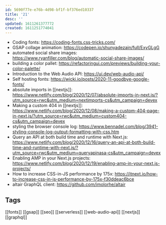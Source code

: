 ```yaml
---
id: 5690f77e-e76b-4d98-bf1f-bf376ed10337
title: '21'
desc: ''
updated: 1611261377772
created: 1611251774041
---
```


- Coding fonts: https://coding-fonts.css-tricks.com/
- GSAP collage animation: https://codepen.io/shunyadezain/full/ExyGLgG
- automated social share images:
  https://www.ryanfiller.com/blog/automatic-social-share-images/
- building a color pallet:
  https://refactoringui.com/previews/building-your-color-palette/
- Introduction to the Web Audio API: https://ui.dev/web-audio-api/
- Self hosting fonts:
  https://wicki.io/posts/2020-11-goodbye-google-fonts/
- absolute imports in [[nextjs]]:
  https://www.netlify.com/blog/2020/12/07/absolute-imports-in-next.js/?utm_source=rwc&utm_medium=nextimports-cs&utm_campaign=devex
- Making a custom 404 in [[nextjs]]:
  https://www.netlify.com/blog/2020/12/08/making-a-custom-404-page-in-next.js/?utm_source=rwc&utm_medium=custom404-cs&utm_campaign=devex
- styling the browser console log:
  https://www.bennadel.com/blog/3941-styling-console-log-output-formatting-with-css.htm
- Query an API at both build time and runtime with Next.js:
  https://www.netlify.com/blog/2020/12/16/query-an-api-at-both-build-time-and-runtime-with-next.js/?utm_source=rwc&utm_medium=queryapinasa-cs&utm_campaign=devex
- Enabling AMP in your Next.js projects:
  https://www.netlify.com/blog/2020/12/19/enabling-amp-in-your-next.js-projects/
- How to increase CSS-in-JS performance by 175x:
  https://itnext.io/how-to-increase-css-in-js-performance-by-175x-f30ddeac6bce
- altair GraphQL client: https://github.com/imolorhe/altair

## Tags

[[fonts]] [[gsap]] [[seo]] [[serverless]] [[web-audio-api]] [[nextjs]]
[[graphql]]
